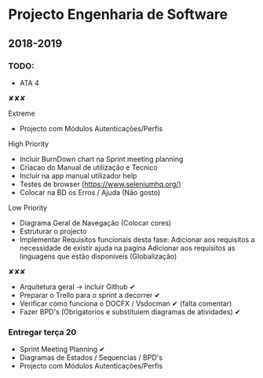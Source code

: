 # Projecto Engenharia de Software
## 2018-2019

### TODO:
- ATA 4 

✘✘✘

Extreme
- Projecto com Módulos Autenticações/Perfis

High Priority
- Incluir BurnDown chart na Sprint meeting planning 
- Criacao do Manual de utilização e Tecnico
- Incluir na app manual utilizador help
- Testes de browser (https://www.seleniumhq.org/)
- Colocar na BD os Erros / Ajuda (Não gosto)

Low Priority
- Diagrama Geral de Navegação (Colocar cores) 
- Estruturar o projecto
- Implementar Requisitos funcionais desta fase:
   Adicionar aos requisitos a necessidade de existir ajuda na pagina
   Adicionar aos requisitos as linguagens que estão disponiveis (Globalização)
   
✘✘✘

- Arquitetura geral -> incluir Github ✔
- Preparar o Trello para o sprint a decorrer ✔
- Verificar como funciona o DOCFX / Vsdocman ✔ (falta comentar)
- Fazer BPD's (Obrigatorios e substituiem diagramas de atividades) ✔

### Entregar terça 20
- Sprint Meeting Planning ✔
- Diagramas de Estados / Sequencias / BPD's
- Projecto com Módulos Autenticações/Perfis
